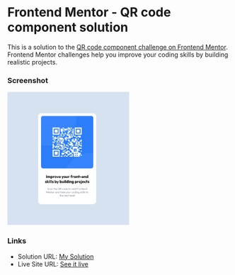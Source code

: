 # Frontend Mentor - QR code component solution

This is a solution to the [QR code component challenge on Frontend Mentor](https://www.frontendmentor.io/challenges/qr-code-component-iux_sIO_H). Frontend Mentor challenges help you improve your coding skills by building realistic projects.

### Screenshot

<img src="screenshot.jpg" alt="screenshot" height="300px"/>

### Links

- Solution URL: [My Solution](https://your-solution-url.com)
- Live Site URL: [See it live](https://harshm-qr-code-component.netlify.app/)
